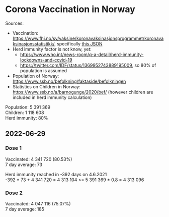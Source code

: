 # Corona Vaccination in Norway

Sources:

- Vaccination: <https://www.fhi.no/sv/vaksine/koronavaksinasjonsprogrammet/koronavaksinasjonsstatistikk/>, specifically [this JSON](https://www.fhi.no/api/chartdata/api/99119)
- Herd immunity factor is not know, yet:
  - <https://www.who.int/news-room/q-a-detail/herd-immunity-lockdowns-and-covid-19>
  - <https://twitter.com/IDF/status/1369952743889195009>, so 80% of population is assumed
- Population of Norway: <https://www.ssb.no/befolkning/faktaside/befolkningen>
- Statistics on Children in Norway: https://www.ssb.no/a/barnogunge/2020/bef/ (however children are included in herd immunity calculation)

Population: 5 391 369  
Children: 1 118 608  
Herd immunity: 80%  

## 2022-06-29

### Dose 1

Vaccinated: 4 341 720 (80.53%)  
7 day average: 73

Herd immunity reached in -392 days on 4.6.2021  
-392 * 73 + 4 341 720 = 4 313 104 >= 5 391 369 * 0.8 = 4 313 096

### Dose 2

Vaccinated: 4 047 116 (75.07%)  
7 day average: 185

